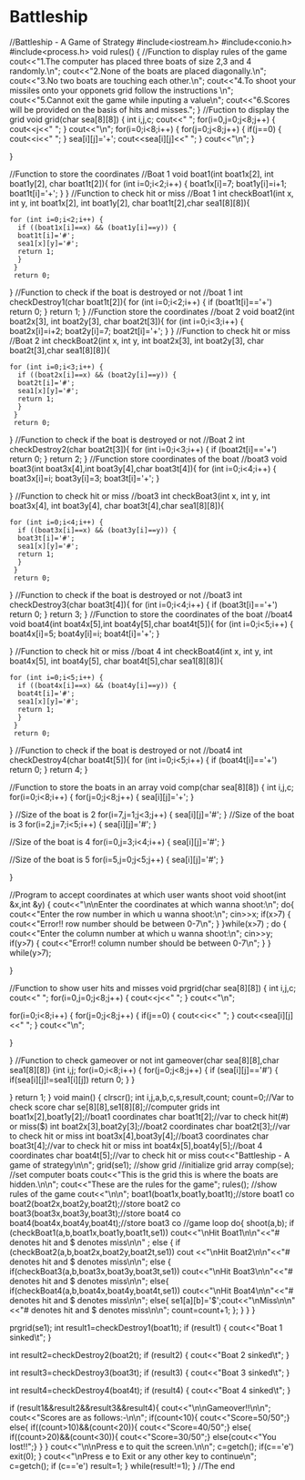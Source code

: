 # Battleship


//Battleship - A Game of Strategy
#include<iostream.h>
#include<conio.h>
#include<process.h>
void rules()
{
//Function to display rules of the game
cout<<"1.The computer has placed three boats of size 2,3 and 4 randomly.\n";
cout<<"2.None of the boats are placed diagonally.\n";
cout<<"3.No two boats are touching each other.\n";
cout<<"4.To shoot your missiles onto your opponets grid follow the instructions \n";
cout<<"5.Cannot exit the game while inputing a value\n";
cout<<"6.Scores will be provided on the basis of hits and misses.";
}
//Fuction to display the grid
void grid(char sea[8][8])
{
int i,j,c;
cout<<"   ";
for(i=0,j=0;j<8;j++)
{
cout<<j<<"  ";
}
cout<<"\n";
for(i=0;i<8;i++)
{	for(j=0;j<8;j++)
	{	if(j==0)
		{
		 cout<<i<<"  ";
		}
	       sea[i][j]='+';
	       cout<<sea[i][j]<<"  ";
	}
	cout<<"\n";
}


}

//Function to store the coordinates
//Boat 1
void boat1(int boat1x[2], int boat1y[2], char boat1t[2]){
   for (int i=0;i<2;i++) {
     boat1x[i]=7;
     boat1y[i]=i+1;
     boat1t[i]='+';
     }
}
//Function to check hit or miss
//Boat 1
int checkBoat1(int x, int y, int boat1x[2], int boat1y[2], char boat1t[2],char sea1[8][8]){

    for (int i=0;i<2;i++) {
      if ((boat1x[i]==x) && (boat1y[i]==y)) {
	  boat1t[i]='#';
	  sea1[x][y]='#';
	  return 1;
      }
     }
     return 0;
}
//Function to check if the boat is destroyed or not
//boat 1
int checkDestroy1(char boat1t[2]){
    for (int i=0;i<2;i++) {
	if (boat1t[i]=='+') return 0;
}
    return 1;
}
//Function store the coordinates
//boat 2
void boat2(int boat2x[3], int boat2y[3], char boat2t[3]){
     for (int i=0;i<3;i++) {
     boat2x[i]=i+2;
     boat2y[i]=7;
     boat2t[i]='+';
     }
}
//Function to check hit or miss
//Boat 2
int checkBoat2(int x, int y, int boat2x[3], int boat2y[3], char boat2t[3],char sea1[8][8]){

    for (int i=0;i<3;i++) {
      if ((boat2x[i]==x) && (boat2y[i]==y)) {
	  boat2t[i]='#';
	  sea1[x][y]='#';
	  return 1;
      }
     }
     return 0;
}
//Function to check if the boat is destroyed or not
//Boat 2
int checkDestroy2(char boat2t[3]){
    for (int i=0;i<3;i++) {
	if (boat2t[i]=='+') return 0;
}
    return 2;
}
//Function store coordinates of the boat
//boat3
void boat3(int boat3x[4],int boat3y[4],char boat3t[4]){
     for (int i=0;i<4;i++) {
     boat3x[i]=i;
     boat3y[i]=3;
     boat3t[i]='+';
     }

}
//Function to check hit or miss
//boat3
int checkBoat3(int x, int y, int boat3x[4], int boat3y[4], char boat3t[4],char sea1[8][8]){

    for (int i=0;i<4;i++) {
      if ((boat3x[i]==x) && (boat3y[i]==y)) {
	  boat3t[i]='#';
	  sea1[x][y]='#';
	  return 1;
      }
     }
     return 0;
}
//Function to check if the boat is destroyed or not
//boat3
int checkDestroy3(char boat3t[4]){
    for (int i=0;i<4;i++) {
	if (boat3t[i]=='+') return 0;
}
    return 3;
}
//Function to store the coordinates of the boat
//boat4
void boat4(int boat4x[5],int boat4y[5],char boat4t[5]){
     for (int i=0;i<5;i++) {
     boat4x[i]=5;
     boat4y[i]=i;
     boat4t[i]='+';
     }

}
//Function to check hit or miss
//boat 4
int checkBoat4(int x, int y, int boat4x[5], int boat4y[5], char boat4t[5],char sea1[8][8]){

    for (int i=0;i<5;i++) {
      if ((boat4x[i]==x) && (boat4y[i]==y)) {
	  boat4t[i]='#';
	  sea1[x][y]='#';
	  return 1;
      }
     }
     return 0;
}
//Function to check if the boat is destroyed or not
//boat4
int checkDestroy4(char boat4t[5]){
    for (int i=0;i<5;i++) {
	if (boat4t[i]=='+') return 0;
}
    return 4;
}

//Function to store the boats in an array
void comp(char sea[8][8])
{
int i,j,c;
for(i=0;i<8;i++)
{	for(j=0;j<8;j++)
	{
	 sea[i][j]='+';
	}

}
//Size of the boat is 2
for(i=7,j=1;j<3;j++)
{
sea[i][j]='#';
}
//Size of the boat is 3
for(i=2,j=7;i<5;i++)
{
sea[i][j]='#';
}

//Size of the boat is 4
for(i=0,j=3;i<4;i++)
{
sea[i][j]='#';
}

//Size of the boat is 5
for(i=5,j=0;j<5;j++)
{
sea[i][j]='#';
}


}

//Program to accept coordinates at which user wants shoot
void shoot(int &x,int &y)
{
cout<<"\n\nEnter the coordinates at which wanna shoot:\n";
do{
cout<<"Enter the row number in which u wanna shoot:\n";
cin>>x;
if(x>7)  {
  cout<<"Error!! row number should be between 0-7\n";
}
}while(x>7) ;
do {
  cout<<"Enter the column number at which u wanna shoot:\n";
  cin>>y;
  if(y>7)  {
  cout<<"Error!! column number should be between 0-7\n";
	   }
   } while(y>7);

}

//Function to show user hits and misses
void prgrid(char sea[8][8])
{
int i,j,c;
cout<<"   ";
for(i=0,j=0;j<8;j++)
{
cout<<j<<"  ";
}
cout<<"\n";

for(i=0;i<8;i++)
{	for(j=0;j<8;j++)
	{	if(j==0)
		{
		 cout<<i<<"  ";
		}
		cout<<sea[i][j]<<"  ";
	}
	cout<<"\n";

}

 }
//Function to check gameover or not
int gameover(char sea[8][8],char sea1[8][8])
{int i,j;
for(i=0;i<8;i++)
{	for(j=0;j<8;j++)
	{
	if (sea[i][j]=='#') {
	    if(sea[i][j]!=sea1[i][j])
	    return 0;
	    }
	 }

}
return 1;
}
void main()
{
clrscr();
int i,j,a,b,c,s,result,count;
count=0;//Var to check score
char se[8][8],se1[8][8];//computer grids
int boat1x[2],boat1y[2];//boat1 coordinates
char boat1t[2];//var to check hit(#) or miss($)
int boat2x[3],boat2y[3];//boat2 coordinates
char boat2t[3];//var to check hit or miss
int boat3x[4],boat3y[4];//boat3 coordinates
char boat3t[4];//var to check hit or miss
int boat4x[5],boat4y[5];//boat 4 coordinates
char boat4t[5];//var to check hit or miss
cout<<"Battleship - A game of strategy\n\n";
grid(se1);        //show grid
 //initialize grid array
comp(se);      //set computer boats
cout<<"This is the grid this is where the boats are hidden.\n\n";
cout<<"These are the rules for the game";
rules();       //show rules of the game
cout<<"\n\n";
boat1(boat1x,boat1y,boat1t);//store boat1 co
boat2(boat2x,boat2y,boat2t);//store boat2 co
boat3(boat3x,boat3y,boat3t);//store boat4 co
boat4(boat4x,boat4y,boat4t);//store boat3 co
//game loop
do{
shoot(a,b);
if (checkBoat1(a,b,boat1x,boat1y,boat1t,se1)) cout<<"\nHit Boat1\n\n"<<"# denotes hit and $ denotes miss\n\n"  ;
else {
	if (checkBoat2(a,b,boat2x,boat2y,boat2t,se1)) cout <<"\nHit Boat2\n\n"<<"# denotes hit and $ denotes miss\n\n";
	else {
	if(checkBoat3(a,b,boat3x,boat3y,boat3t,se1)) cout<<"\nHit Boat3\n\n"<<"# denotes hit and $ denotes miss\n\n";
		else{
			if(checkBoat4(a,b,boat4x,boat4y,boat4t,se1)) cout<<"\nHit Boat4\n\n"<<"# denotes hit and $ denotes miss\n\n";
			else{
			se1[a][b]='$';cout<<"\nMiss\n\n"<<"# denotes hit and $ denotes miss\n\n";
			count=count+1;
			    };
		    }
	      }
     }

prgrid(se1);
int result1=checkDestroy1(boat1t);
if (result1) {
   cout<<"Boat 1 sinked\t";
   }

int result2=checkDestroy2(boat2t);
if (result2) {
   cout<<"Boat 2 sinked\t";
   }

int result3=checkDestroy3(boat3t);
if (result3) {
   cout<<"Boat 3 sinked\t";
   }

int result4=checkDestroy4(boat4t);
if (result4) {
   cout<<"Boat 4 sinked\t";
   }

if (result1&&result2&&result3&&result4){
   cout<<"\n\nGameover!!\n\n";
   cout<<"Scores are as follows:-\n\n";
   if(count<10){
   cout<<"Score=50/50";}
   else{
	if((count>10)&&(count<20)){
	cout<<"Score=40/50";}
	else{
		if((count>20)&&(count<30)){
		cout<<"Score=30/50";}
		else{cout<<"You lost!!";}
	     }
       }
   cout<<"\n\nPress e to quit the screen.\n\n";
   c=getch();
   if(c=='e') exit(0);
   }
cout<<"\nPress e to Exit or any other key to continue\n";
c=getch();
if (c=='e') result=1;
} while(result!=1);
}
//The end

